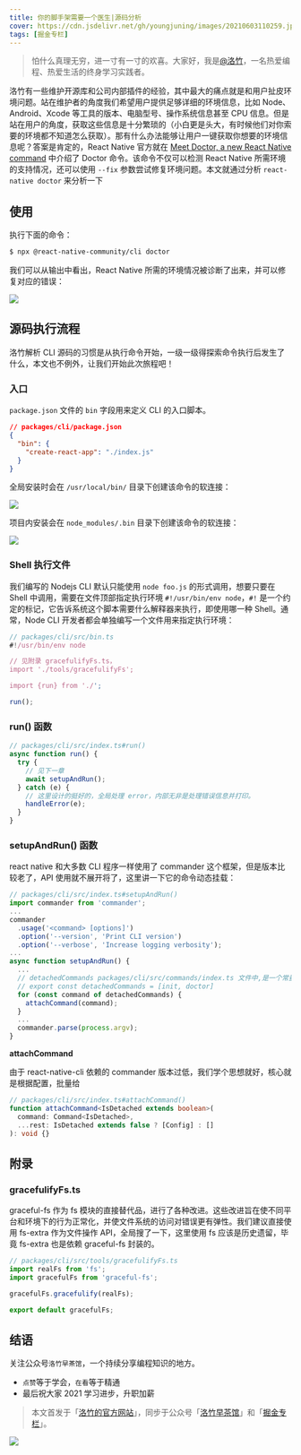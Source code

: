 ```yaml
---
title: 你的脚手架需要一个医生|源码分析
cover: https://cdn.jsdelivr.net/gh/youngjuning/images/20210603110259.jpeg
tags: [掘金专栏]
---
```


> 怕什么真理无穷，进一寸有一寸的欢喜。大家好，我是[@洛竹](https://github.com/youngjuning)，一名热爱编程、热爱生活的终身学习实践者。

洛竹有一些维护开源库和公司内部插件的经验，其中最大的痛点就是和用户扯皮环境问题。站在维护者的角度我们希望用户提供足够详细的环境信息，比如 Node、Android、Xcode 等工具的版本、电脑型号、操作系统信息甚至 CPU 信息。但是站在用户的角度，获取这些信息是十分繁琐的（小白更是头大，有时候他们对你索要的环境都不知道怎么获取）。那有什么办法能够让用户一键获取你想要的环境信息呢？答案是肯定的，React Native 官方就在 [Meet Doctor, a new React Native command](https://reactnative.dev/blog/2019/11/18/react-native-doctor) 中介绍了 Doctor 命令。该命令不仅可以检测 React Native 所需环境的支持情况，还可以使用 `--fix` 参数尝试修复环境问题。本文就通过分析 `react-native doctor` 来分析一下

## 使用

执行下面的命令：

```sh
$ npx @react-native-community/cli doctor
```

我们可以从输出中看出，React Native 所需的环境情况被诊断了出来，并可以修复对应的错误：

![](https://cdn.jsdelivr.net/gh/youngjuning/images/20210603114945.png)

## 源码执行流程

洛竹解析 CLI 源码的习惯是从执行命令开始，一级一级得探索命令执行后发生了什么，本文也不例外，让我们开始此次旅程吧！

### 入口

`package.json` 文件的 `bin` 字段用来定义 CLI 的入口脚本。

```json
// packages/cli/package.json
{
  "bin": {
    "create-react-app": "./index.js"
  }
}
```

全局安装时会在 `/usr/local/bin/` 目录下创建该命令的软连接：

![](https://cdn.jsdelivr.net/gh/youngjuning/images/20210603121553.png)

项目内安装会在 `node_modules/.bin` 目录下创建该命令的软连接：

![](https://cdn.jsdelivr.net/gh/youngjuning/images/20210603121832.png)

### Shell 执行文件

我们编写的 Nodejs CLI 默认只能使用 `node foo.js` 的形式调用，想要只要在 Shell 中调用，需要在文件顶部指定执行环境 `#!/usr/bin/env node`，`#!` 是一个约定的标记，它告诉系统这个脚本需要什么解释器来执行，即使用哪一种 Shell。通常，Node CLI 开发者都会单独编写一个文件用来指定执行环境：

```ts
// packages/cli/src/bin.ts
#!/usr/bin/env node

// 见附录 gracefulifyFs.ts，
import './tools/gracefulifyFs';

import {run} from './';

run();
```

### run() 函数

```ts
// packages/cli/src/index.ts#run()
async function run() {
  try {
    // 见下一章
    await setupAndRun();
  } catch (e) {
    // 这里设计的挺好的，全局处理 error，内部无非是处理错误信息并打印。
    handleError(e);
  }
}
```

### setupAndRun() 函数

react native 和大多数 CLI 程序一样使用了 commander 这个框架，但是版本比较老了，API 使用就不展开将了，这里讲一下它的命令动态挂载：

```ts
// packages/cli/src/index.ts#setupAndRun()
import commander from 'commander';
...
commander
  .usage('<command> [options]')
  .option('--version', 'Print CLI version')
  .option('--verbose', 'Increase logging verbosity');
...
async function setupAndRun() {
  ...
  // detachedCommands packages/cli/src/commands/index.ts 文件中,是一个常量
  // export const detachedCommands = [init, doctor]
  for (const command of detachedCommands) {
    attachCommand(command);
  }
  ...
  commander.parse(process.argv);
}
```

**attachCommand**

由于 react-native-cli 依赖的 commander 版本过低，我们学个思想就好，核心就是根据配置，批量给

```ts
// packages/cli/src/index.ts#attachCommand()
function attachCommand<IsDetached extends boolean>(
  command: Command<IsDetached>,
  ...rest: IsDetached extends false ? [Config] : []
): void {}
```

## 附录

### gracefulifyFs.ts

graceful-fs 作为 fs 模块的直接替代品，进行了各种改进。这些改进旨在使不同平台和环境下的行为正常化，并使文件系统的访问对错误更有弹性。我们建议直接使用 fs-extra 作为文件操作 API，全局搜了一下，这里使用 fs 应该是历史遗留，毕竟 fs-extra 也是依赖 graceful-fs 封装的。

```ts
// packages/cli/src/tools/gracefulifyFs.ts
import realFs from 'fs';
import gracefulFs from 'graceful-fs';

gracefulFs.gracefulify(realFs);

export default gracefulFs;
```

## 结语

关注公众号`洛竹早茶馆`，一个持续分享编程知识的地方。

- `点赞`等于学会，`在看`等于精通
- 最后祝大家 2021 学习进步，升职加薪

> 本文首发于「[洛竹的官方网站](https://youngjuning.js.org/)」，同步于公众号「[洛竹早茶馆](https://cdn.jsdelivr.net/gh/youngjuning/images/20210418112129.jpeg)」和「[掘金专栏](https://juejin.cn/user/325111174662855)」。

![](https://youngjuning.js.org/img/luozhu.png)
